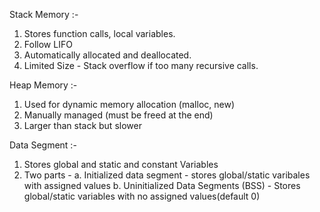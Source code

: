 Stack Memory :-

1. Stores function calls, local variables.
2. Follow LIFO
3. Automatically allocated and deallocated.
4. Limited Size - Stack overflow if too many recursive calls.

Heap Memory :- 

1. Used for dynamic memory allocation (malloc, new)
2. Manually managed (must be freed at the end)
3. Larger than stack but slower

Data Segment :-

1. Stores global and static and constant Variables
2. Two parts - 
    a. Initialized data segment - stores global/static varibales with assigned values
    b. Uninitialized Data Segments (BSS) - Stores global/static variables with no assigned values(default 0)